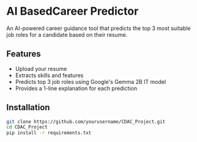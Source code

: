 # AI BasedCareer Predictor

An AI-powered career guidance tool that predicts the top 3 most suitable job roles for a candidate based on their resume.

## Features
- Upload your resume
- Extracts skills and features
- Predicts top 3 job roles using Google's Gemma 2B IT model
- Provides a 1-line explanation for each prediction

## Installation

```bash
git clone https://github.com/yourusername/CDAC_Project.git
cd CDAC_Project
pip install -r requirements.txt
